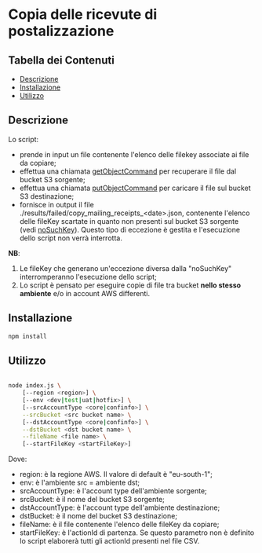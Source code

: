 # Copia delle ricevute di postalizzazione

## Tabella dei Contenuti

- [Descrizione](#Descrizione)
- [Installazione](#installazione)
- [Utilizzo](#utilizzo)

## Descrizione
Lo script:
- prende in input un file contenente l'elenco delle filekey associate ai file da copiare;
- effettua una chiamata [getObjectCommand](https://docs.aws.amazon.com/AWSJavaScriptSDK/v3/latest/client/s3/command/GetObjectCommand) per recuperare il file dal bucket S3 sorgente;
- effettua una chiamata [putObjectCommand](https://docs.aws.amazon.com/AWSJavaScriptSDK/v3/latest/client/s3/command/PutObjectCommand) per caricare il file sul bucket S3 destinazione;
- fornisce in output il file ./results/failed/copy_mailing_receipts_\<date>.json, contenente l'elenco delle fileKey scartate in quanto non presenti sul bucket S3 sorgente (vedi [noSuchKey](https://docs.aws.amazon.com/AWSJavaScriptSDK/v3/latest/Package/-aws-sdk-client-s3/Class/NoSuchKey)). Questo tipo di eccezione è gestita e l'esecuzione dello script non verrà interrotta.
	
**NB**: 
1. Le fileKey che generano un'eccezione diversa dalla "noSuchKey" interromperanno l'esecuzione dello script;
2. Lo script è pensato per eseguire copie di file tra bucket **nello stesso ambiente** e/o in account AWS differenti.


## Installazione

```bash
npm install
```

## Utilizzo

```bash

node index.js \
	[--region <region>] \
	[--env <dev|test|uat|hotfix>] \
	[--srcAccountType <core|confinfo>] \
	--srcBucket <src bucket name> \
	[--dstAccountType <core|confinfo>] \
	--dstBucket <dst bucket name> \
	--fileName <file name> \
	[--startFileKey <startFileKey>] 

```

Dove:
- region: è la regione AWS. Il valore di default è "eu-south-1";
- env: è l'ambiente src = ambiente dst;
- srcAccountType: è l'account type dell'ambiente sorgente;
- srcBucket: è il nome del bucket S3 sorgente;
- dstAccountType: è l'account type dell'ambiente destinazione;
- dstBucket: è il nome del bucket S3 destinazione;
- fileName: è il file contenente l'elenco delle fileKey da copiare;
- startFileKey: è l'actionId di partenza. Se questo parametro non è definito lo script elaborerà tutti gli actionId presenti nel file CSV.
